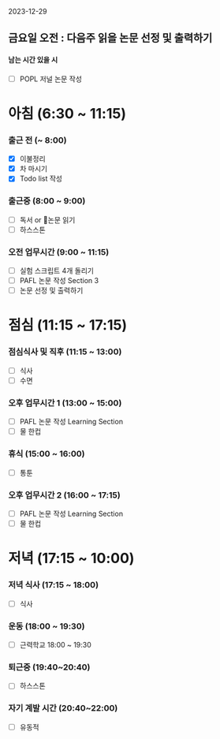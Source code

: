 2023-12-29
## 금요일 오전 : 다음주 읽을 논문 선정 및 출력하기

#### 남는 시간 있을 시
- [ ] POPL 저널 논문 작성
# 아침 (6:30 ~ 11:15)

### 출근 전 (~ 8:00)
- [x] 이불정리 
- [x] 차 마시기 
- [x] Todo list 작성 

### 출근중 (8:00 ~ 9:00)
- [ ] 독서 or 논문 읽기
- [ ] 하스스톤 
### 오전 업무시간 (9:00 ~ 11:15)
- [ ] 실험 스크립트 4개 돌리기
- [ ] PAFL 논문 작성 Section 3
- [ ] 논문 선정 및 출력하기

# 점심 (11:15 ~ 17:15)

### 점심식사 및 직후 (11:15 ~ 13:00)
- [ ] 식사
- [ ] 수면
### 오후 업무시간 1 (13:00 ~ 15:00)
- [ ] PAFL 논문 작성 Learning Section
- [ ] 물 한컵
### 휴식 (15:00 ~ 16:00)
- [ ] 통툰
### 오후 업무시간 2 (16:00 ~ 17:15)
- [ ] PAFL 논문 작성 Learning Section
- [ ] 물 한컵

# 저녁 (17:15 ~ 10:00)

### 저녁 식사 (17:15 ~ 18:00)
- [ ] 식사
### 운동 (18:00 ~ 19:30)
- [ ] 근력학교 18:00 ~ 19:30

### 퇴근중 (19:40~20:40)
- [ ] 하스스톤
### 자기 계발 시간 (20:40~22:00)
- [ ] 유동적




